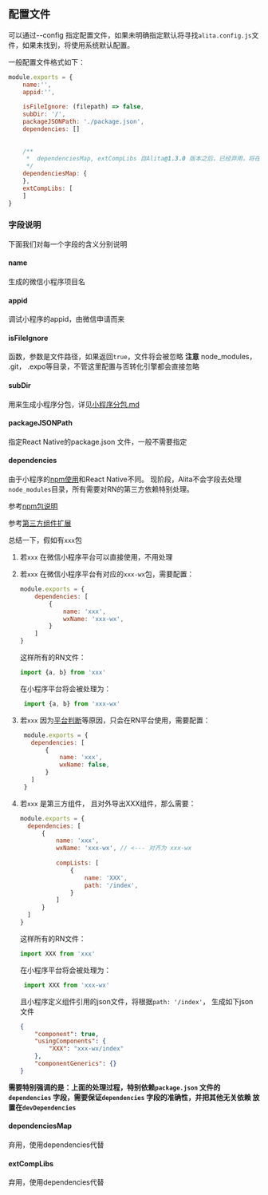 ## 配置文件
可以通过--config 指定配置文件，如果未明确指定默认将寻找`alita.config.js`文件，如果未找到，将使用系统默认配置。

一般配置文件格式如下：

```javascript
module.exports = { 
    name:'',
    appid:'',
    
    isFileIgnore: (filepath) => false,
    subDir: '/',
    packageJSONPath: './package.json',
    dependencies: []
    
    
    /**
     *  dependenciesMap, extCompLibs 自Alita@1.3.0 版本之后，已经弃用，将在1.4.0之后彻底移除，请使用dependencies配置项
     */
    dependenciesMap: {
    },
    extCompLibs: [
    ]
}
```

### 字段说明
下面我们对每一个字段的含义分别说明

#### name
生成的微信小程序项目名
#### appid
调试小程序的appid，由微信申请而来

#### isFileIgnore
函数，参数是文件路径，如果返回`true`，文件将会被忽略
**注意** node_modules， .git， .expo等目录，不管这里配置与否转化引擎都会直接忽略

#### subDir
用来生成小程序分包，详见[小程序分包.md](./小程序分包.md)

#### packageJSONPath
指定React Native的package.json 文件，一般不需要指定


#### dependencies
由于小程序的[npm使用](https://developers.weixin.qq.com/miniprogram/dev/devtools/npm.html?search-key=npm)和React Native不同。
现阶段，Alita不会字段去处理`node_modules`目录，所有需要对RN的第三方依赖特别处理。

参考[npm包说明](./npm包说明.md)

参考[第三方组件扩展](./第三方组件库扩展.md)

总结一下，假如有`xxx`包

1. 若`xxx` 在微信小程序平台可以直接使用，不用处理

2. 若`xxx` 在微信小程序平台有对应的`xxx-wx`包，需要配置：
   
   ```javascript
   module.exports = {
       dependencies: [
           {
               name: 'xxx',
               wxName: 'xxx-wx',
           }
       ]
   }
   ```
   这样所有的RN文件：
   
   ```javascript
   import {a, b} from 'xxx'
   ```
   在小程序平台将会被处理为：
   
   ```javascript
    import {a, b} from 'xxx-wx'
   ```
   
3. 若`xxx` 因为[平台判断](./平台判断.md)等原因，只会在RN平台使用，需要配置：
   ```javascript
    module.exports = {
      dependencies: [
          {
              name: 'xxx',
              wxName: false,
          }
      ]
    }
    ```
    
4. 若`xxx` 是第三方组件， 且对外导出XXX组件，那么需要：
        
    ```javascript
    module.exports = {
      dependencies: [
          {
              name: 'xxx',
              wxName: 'xxx-wx', // <--- 对齐为 xxx-wx
           
              compLists: [
                  {
                      name: 'XXX',
                      path: '/index',
                  }
              ]
          }
      ]
    }
    ``` 
    这样所有的RN文件：
       
    ```javascript
    import XXX from 'xxx'
    ```
    在小程序平台将会被处理为：
   
    ```javascript
     import XXX from 'xxx-wx'
    ```
    且小程序定义组件引用的json文件，将根据`path: '/index'`， 生成如下json文件
    
    ```json
    {
    	"component": true,
    	"usingComponents": {
    		"XXX": "xxx-wx/index"
    	},
    	"componentGenerics": {}
    }
    ```
    
**需要特别强调的是：上面的处理过程，特别依赖`package.json` 文件的`dependencies` 字段，需要保证`dependencies` 字段的准确性，并把其他无关依赖
放置在`devDependencies`** 
   

#### dependenciesMap
弃用，使用dependencies代替

#### extCompLibs
弃用，使用dependencies代替
 